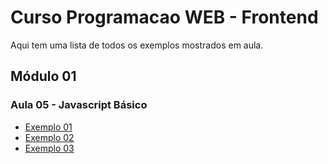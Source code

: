 # Curso Programacao WEB - Frontend
Aqui tem uma lista de todos os exemplos mostrados em aula.
## Módulo 01
### Aula 05 - Javascript Básico
- [Exemplo 01](https://asllow.github.io/curso-programacao-web/aula05/exemplo01/exemplo01.html)
- [Exemplo 02](https://asllow.github.io/curso-programacao-web/aula05/exemplo02/exemplo02.html)
- [Exemplo 03](https://asllow.github.io/curso-programacao-web/aula05/exemplo03/exemplo03.html)